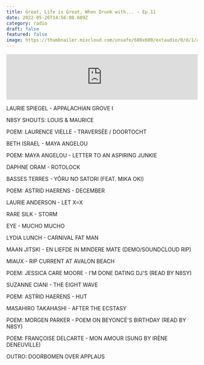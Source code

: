 ```yaml
---
title: Great, Life is Great, When Drunk with... - Ep.11
date: 2022-05-26T14:56:08.609Z
category: radio
draft: false
featured: false
image: https://thumbnailer.mixcloud.com/unsafe/600x600/extaudio/0/d/1/a/fe9e-cb39-4678-86f4-02d8c31001e8
---
```

<iframe width="100%" height="120" src="https://www.mixcloud.com/widget/iframe/?hide_cover=1&feed=%2FTheWordMagazine%2Falex-deforce-02012019%2F" frameborder="0" ></iframe>

LAURIE SPIEGEL - APPALACHIAN GROVE I

N8SY SHOUTS: LOUIS & MAURICE

POEM: LAURENCE VIELLE - TRAVERSÉE / DOORTOCHT

BETH ISRAEL - MAYA ANGELOU

POEM: MAYA ANGELOU - LETTER TO AN ASPIRING JUNKIE

DAPHNE ORAM - ROTOLOCK

BASSES TERRES - YŌRU NO SATORI (FEAT. MIKA OKI)

POEM: ASTRID HAERENS - DECEMBER

LAURIE ANDERSON - LET X=X

RARE SILK - STORM

EYE - MUCHO MUCHO

LYDIA LUNCH - CARNIVAL FAT MAN

MAAN JITSKI - EN LIEFDE IN MINDERE MATE (DEMO/SOUNDCLOUD RIP)

MIAUX - RIP CURRENT AT AVALON BEACH

POEM: JESSICA CARE MOORE - I'M DONE DATING DJ'S (READ BY N8SY)

SUZANNE CIANI - THE EIGHT WAVE

POEM: ASTRID HAERENS - HUT

MASAHIRO TAKAHASHI - AFTER THE ECSTASY

POEM: MORGEN PARKER - POEM ON BEYONCÉ'S BIRTHDAY (READ BY N8SY)

POEM: FRANÇOISE DELCARTE - MON AMOUR (SUNG BY IRÈNE DENEUVILLE)

OUTRO: DOORBOMEN OVER APPLAUS